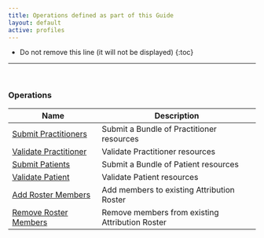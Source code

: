 ```yaml
---
title: Operations defined as part of this Guide
layout: default
active: profiles
---
```


<!-- { :.no_toc } -->

<!-- TOC  the css styling for this is \pages\assets\css\project.css under 'markdown-toc'-->

* Do not remove this line (it will not be displayed)
{:toc}

<!-- end TOC -->

---
<br />

### Operations

<table>
<thead>
<tr>
<th>Name</th>
<th>Description</th>
</tr>
</thead>
<tbody>
<tr>
<td><a href="OperationDefinition-dpc-operation-practitioner-submit.html">Submit Practitioners</a></td>
<td>Submit a Bundle of Practitioner resources</td>
</tr>
<tr>
<td><a href="OperationDefinition-dpc-operation-practitioner-validate.html">Validate Practitioner</a></td>
<td>Validate Practitioner resources</td>
</tr>
<tr>
<td><a href="OperationDefinition-dpc-operation-patient-submit.html">Submit Patients</a></td>
<td>Submit a Bundle of Patient resources</td>
</tr>
<tr>
<td><a href="OperationDefinition-dpc-operation-patient-validate.html">Validate Patient</a></td>
<td>Validate Patient resources</td>
</tr>
<tr>
<td><a href="OperationDefinition-dpc-operation-group-add.html">Add Roster Members</a></td>
<td>Add members to existing Attribution Roster</td>
</tr>
<tr>
<td><a href="OperationDefinition-dpc-operation-group-remove.html">Remove Roster Members</a></td>
<td>Remove members from existing Attribution Roster</td>
</tr>
</tbody>
</table>